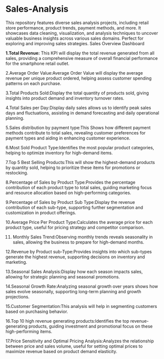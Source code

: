 # Sales-Analysis
This repository features diverse sales analysis projects, including retail store performance, product trends, payment methods, and more. It showcases data cleaning, visualization, and analysis techniques to uncover valuable business insights across various sales domains. Perfect for exploring and improving sales strategies.
Sales Overview Dashboard

**1.Total Revenue:** This KPI will display the total revenue generated from all sales, providing a comprehensive measure of overall financial performance for the smartphone retail outlet.

2.Average Order Value:Average Order Value will display the average revenue per unique product ordered, helping assess customer spending patterns on each purchase.

3.Total Products Sold:Display the total quantity of products sold, giving insights into product demand and inventory turnover rates.

4.Total Sales per Day:Display daily sales allows us to identify peak sales days and fluctuations, assisting in demand forecasting and daily operational planning.

5.Sales distribution by payment type:This Shows how different payment methods contribute to total sales, revealing customer preferences for payment types and aiding in enhancing customer experience.

6.Most Sold Product Type:Identifies the most popular product categories, helping to optimize inventory for high-demand items.

7.Top 5 Best Selling Products:This will show the highest-demand products by quantity sold, helping to prioritize these items for promotions or restocking.

8.Percentage of Sales by Product Type:Provides the percentage contribution of each product type to total sales, guiding marketing focus and resource allocation based on high-performing categories.

9.Percentage of Sales by Product Sub Type:Display the revenue contribution of each sub-type, supporting further segmentation and customization in product offerings.

10.Average Price Per Product Type:Calculates the average price for each product type, useful for pricing strategy and competitor comparison.

11.	Monthly Sales Trend:Observing monthly trends reveals seasonality in sales, allowing the business to prepare for high-demand months.

12.Revenue by Product sub-Type:Provides insights into which sub-types generate the highest revenue, supporting decisions on inventory and marketing.

13.Seasonal Sales Analysis:Display how each season impacts sales, allowing for strategic planning and seasonal promotions.

14.Seasonal Growth Rate:Analyzing seasonal growth over years shows how sales evolve seasonally, supporting long-term planning and growth projections.

15.Customer Segmentation:This analysis will help in segmenting customers based on purchasing behavior.

16.Top 10 high revenue generating products:Identifies the top revenue-generating products, guiding investment and promotional focus on these high-performing items.

17.Price Sensitivity and Optimal Pricing Analysis:Analyzes the relationship between price and sales volume, useful for setting optimal prices to maximize revenue based on product demand elasticity.
